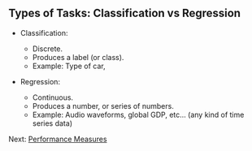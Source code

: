 ## Types of Tasks: Classification vs Regression

- Classification:
    - Discrete.
	- Produces a label (or class).
	- Example: Type of car, 

- Regression:
	- Continuous.
	- Produces a number, or series of numbers.
	- Example: Audio waveforms, global GDP, etc… (any kind of time series data)

Next: [Performance Measures](performance-measures.html)